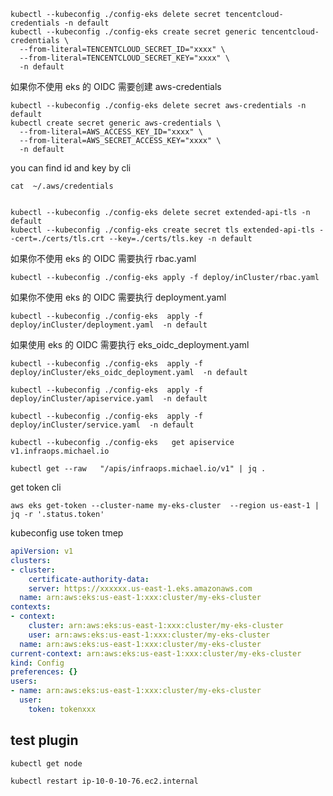 


```shell
kubectl --kubeconfig ./config-eks delete secret tencentcloud-credentials -n default
kubectl --kubeconfig ./config-eks create secret generic tencentcloud-credentials \
  --from-literal=TENCENTCLOUD_SECRET_ID="xxxx" \
  --from-literal=TENCENTCLOUD_SECRET_KEY="xxxx" \
  -n default
```





如果你不使用 eks 的 OIDC  需要创建  aws-credentials 

```shell
kubectl --kubeconfig ./config-eks delete secret aws-credentials -n default
kubectl create secret generic aws-credentials \
  --from-literal=AWS_ACCESS_KEY_ID="xxxx" \
  --from-literal=AWS_SECRET_ACCESS_KEY="xxxx" \
  -n default
```

you can find id and key by cli

```shell
cat  ~/.aws/credentials
```



```shell

kubectl --kubeconfig ./config-eks delete secret extended-api-tls -n default
kubectl --kubeconfig ./config-eks create secret tls extended-api-tls --cert=./certs/tls.crt --key=./certs/tls.key -n default
```




如果你不使用 eks 的 OIDC  需要执行 rbac.yaml

```shell
kubectl --kubeconfig ./config-eks apply -f deploy/inCluster/rbac.yaml 
```



如果你不使用 eks 的 OIDC  需要执行 deployment.yaml


```shell
kubectl --kubeconfig ./config-eks  apply -f deploy/inCluster/deployment.yaml  -n default
```


如果使用 eks 的 OIDC  需要执行 eks_oidc_deployment.yaml

```shell
kubectl --kubeconfig ./config-eks  apply -f deploy/inCluster/eks_oidc_deployment.yaml  -n default
```



```shell
kubectl --kubeconfig ./config-eks  apply -f deploy/inCluster/apiservice.yaml  -n default
```

```shell
kubectl --kubeconfig ./config-eks  apply -f deploy/inCluster/service.yaml  -n default
```



```shell
kubectl --kubeconfig ./config-eks   get apiservice v1.infraops.michael.io
```

```shell
kubectl get --raw   "/apis/infraops.michael.io/v1" | jq .
```

get token cli

```shell
aws eks get-token --cluster-name my-eks-cluster  --region us-east-1 | jq -r '.status.token'
```


kubeconfig use token tmep

```yaml
apiVersion: v1
clusters:
- cluster:
    certificate-authority-data: 
    server: https://xxxxxx.us-east-1.eks.amazonaws.com
  name: arn:aws:eks:us-east-1:xxx:cluster/my-eks-cluster
contexts:
- context:
    cluster: arn:aws:eks:us-east-1:xxx:cluster/my-eks-cluster
    user: arn:aws:eks:us-east-1:xxx:cluster/my-eks-cluster
  name: arn:aws:eks:us-east-1:xxx:cluster/my-eks-cluster
current-context: arn:aws:eks:us-east-1:xxx:cluster/my-eks-cluster
kind: Config
preferences: {}
users:
- name: arn:aws:eks:us-east-1:xxx:cluster/my-eks-cluster
  user:
    token: tokenxxx
```

## test plugin


```shell
kubectl get node
```

```shell
kubectl restart ip-10-0-10-76.ec2.internal
```



